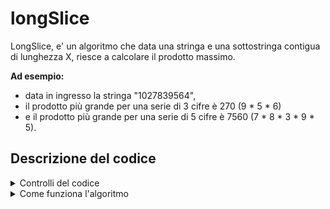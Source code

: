 # longSlice

LongSlice, e' un algoritmo che data una stringa e una sottostringa contigua di lunghezza X, riesce a calcolare il prodotto massimo.

**Ad esempio:**

- data in ingresso la stringa "1027839564", 
- il prodotto più grande per una serie di 3 cifre è 270 (9 * 5 * 6)
- e il prodotto più grande per una serie di 5 cifre è 7560 (7 * 8 * 3 * 9 * 5).

## Descrizione del codice

<details>
<summary>Controlli del codice</summary>

All'interno del codice sono presenti dei controlli:

```c#
if (span > digits.Length || span < 0)
    throw new ArgumentException();

if (span == 0)
    return 1;

foreach (var c in DigitCharArray)
    if (!Char.IsDigit(c))
        throw new ArgumentException();    
```

I seguenti controlli servono per verificare che l'utente abbia inserito correttamente tutti i dati:
- Nel primo if l'algoritmo controlla che la sequenza di numeri non sia maggiore della stringa o che sia minore di 0;
- Nel secono if l'argoritmo controlla che la sequenza di numeri non sia 0;
- Nel foreach e' presente un if che controlla che ogni carattare sia un numero (Digit).

</details>

<details>
<summary>Come funziona l'algoritmo</summary>

```c#
int retVal = 0;

for (int i = 0; i <= DigitCharArray.Length - span; i++)
{
    int val = 1;
    
    for (int j = 0; j < span; j++)
    {
        int digit = (int)DigitCharArray[i + j] - 30;
        val *= digit;
    }

    if (val > retVal)
    retVal = val;
}  
```

All'interno dell'algoritmo per il calcolo del valore massimo vengono svolte le seguenti istruzioni:
- Inzialmente l'algoritmo crea una variabile di ritorno "retVal";
- Tramite un ciclo for comincio a scorrere il vettore "DigitCharArray" fino alla sua lunghezza massima("DigitCharArray.Length") - la serie di numeri("span");
- Ad ogni ciclo inizializza la variabile "val";
- Poi entra in un altro ciclo for che comincia a scorrere la sottostringa;
- Traforma il carattere puntanto da "i" + "j" in un intero e lo moltiplica per "val";
- Ripete queste ultime 2 operazioni per tutta la sottostringa;
- Controlla che "val" sia maggiore di retVal in caso positivo imposta il valore di "val" a "retVal";
- Al finire del ciclo for l'algoritmo ritornera' la variabile "retVal" che e' il prodotto massimo che si puo' ottenere.

</details>